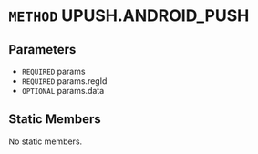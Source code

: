 # `METHOD` UPUSH.ANDROID_PUSH

## Parameters
* `REQUIRED` params 
* `REQUIRED` params.regId 
* `OPTIONAL` params.data 

## Static Members
No static members.
